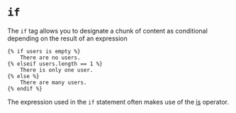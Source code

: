 # `if`
The `if` tag allows you to designate a chunk of content as conditional depending on the result of an expression
```
{% if users is empty %}
	There are no users.
{% elseif users.length == 1 %}
	There is only one user.
{% else %}
	There are many users.
{% endif %}
```
The expression used in the `if` statement often makes use of the [is](../operator/is) operator.